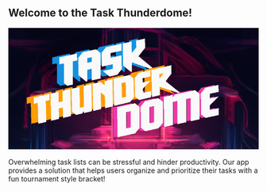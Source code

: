 ## Welcome to the Task Thunderdome!

![Cover pic](frontend/app/src/main/res/drawable/titlecropped.png)

Overwhelming task lists can be stressful and hinder productivity. Our app provides a solution that helps users organize and prioritize their tasks with a fun tournament style bracket!

